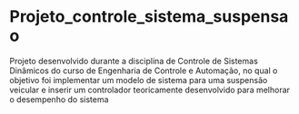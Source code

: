 # Projeto_controle_sistema_suspensao
Projeto desenvolvido durante a disciplina de Controle de Sistemas Dinâmicos do curso de Engenharia de Controle e Automação, no qual o objetivo foi implementar um modelo de sistema para uma suspensão veicular e inserir um controlador teoricamente desenvolvido para melhorar o desempenho do sistema
